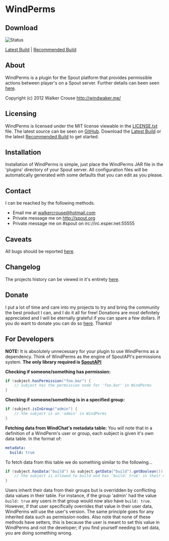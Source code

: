 WindPerms
=========

Download
--------
![Status]

[Latest Build] | [Recommended Build]

About
-----
WindPerms is a plugin for the Spout platform that provides permissible actions between player's on a Spout server.
Further details can been seen [here][Home].

Copyright (c) 2012 Walker Crouse <http://windwaker.me/>

Licensing
---------
WindPerms is licensed under the MIT license viewable in the [LICENSE.txt] file.
The latest source can be seen on [GitHub].
Download the [Latest Build] or the latest [Recommended Build] to get started.

Installation
------------
Installation of WindPerms is simple, just place the WindPerms JAR file in the 'plugins' directory of your Spout server. All configuration files will be automatically generated with some defaults that you can edit as you please.

Contact
-------
I can be reached by the following methods.
* Email me at walkercrouse@hotmail.com
* Private message me on http://spout.org
* Private message me on #spout on irc://irc.esper.net:55555

Caveats
-------
All bugs should be reported [here][Issues].

Changelog
---------
The projects history can be viewed in it's entirety [here][Commits].

Donate
------
I put a lot of time and care into my projects to try and bring the community the best product I can, and I do it all for free! Donations are most definitely appreciated and I will be eternally grateful if you can spare a few dollars.
If you do want to donate you can do so [here][Donate]. Thanks!

For Developers
--------------
**NOTE:** It is absolutely unnecessary for your plugin to use WindPerms as a dependency. Think of WindPerms as the engine of SpoutAPI's permissions system. **The only library required is [SpoutAPI]**

**Checking if someone/something has permission:**
```java
if (subject.hasPermission("foo.bar") {
    // subject has the permission node for 'foo.bar' in WindPerms
}
```

**Checking if someone/something is in a specified group:**
```java
if (subject.isInGroup("admin") {
    // the subject is an 'admin' in WindPerms
}
```

**Fetching data from WindChat's metadata table:**
You will note that in a definition of a WindPerm's user or group, each subject is given it's own data table. In the format of:
```yaml
metadata:
  build: true
```
To fetch data from this table we do something similar to the following...
```java
if (subject.hasData("build") && subject.getData("build").getBoolean()) {
    // the subject is allowed to build and has 'build: true' in their data table
}
```

Users inherit their data from their groups but is overridden by conflicting data values in their table. For instance, if the group 'admin' had the value `build: true` any users in that group would now also have `build: true`. However, if that user specifically overrides that value in their user data, WindPerms will use the user's version. The same principle goes for any inherited data such as permission nodes. Also note that none of these methods have setters, this is because the user is meant to set this value in WindPerms and not the developer; if you find yourself needing to set data, you are doing something wrong.

[Status]: http://build.spout.org/job/WindPerms/badge/icon/
[GitHub Icon]: http://forums.spout.org/attachments/github-png.1022/
[Jenkins Icon]: http://forums.spout.org/attachments/jenkins-png.1023/
[Latest Build]: http://build.spout.org/job/WindPerms/lastSuccessfulBuild/
[Recommended Build]: http://build.spout.org/job/WindPerms/Recommended/
[Home]: http://forums.spout.org/threads/2004/
[LICENSE.txt]: http://github.com/W1ndwaker/WindPerms/LICENSE.txt/
[GitHub]: http://github.com/W1ndwaker/WindPerms/
[Donate]: https://www.paypal.com/us/cgi-bin/webscr?cmd=_flow&SESSION=4TN0_fr0Gi-575SxsOoYeRENqYWhhKsx4GwKTY1SrhwQTXOFbAeTG1uQ_PG&dispatch=5885d80a13c0db1f8e263663d3faee8db02a037e263542f58098410815cf7df7
[SpoutAPI]: https://github.com/SpoutDev/SpoutAPI
[Issues]: https://github.com/W1ndwaker/WindPerms/issues
[Commits]: https://github.com/W1ndwaker/WindPerms/commits/master
